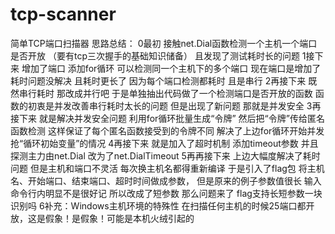 # tcp-scanner
简单TCP端口扫描器
思路总结：
0最初 接触net.Dial函数检测一个主机一个端口是否开放 （要有tcp三次握手的基础知识储备） 且发现了测试耗时长的问题
1接下来 增加了端口 添加for循环 可以检测同一个主机下的多个端口 现在端口是增加了 耗时问题没解决 且耗时更长了 因为每个端口检测都耗时 且是串行
2再接下来 既然串行耗时 那改成并行吧 于是单独抽出代码做了一个检测端口是否开放的函数 函数的初衷是并发改善串行耗时太长的问题 但是出现了新问题 那就是并发安全 
3再接下来 就是解决并发安全问题 利用for循环批量生成“令牌” 然后把“令牌”传给匿名函数检测 这样保证了每个匿名函数接受到的令牌不同 解决了上边for循环开始并发抢“循环初始变量”的情况
4再接下来 就是加入了超时机制 添加timeout参数 并且探测主力由net.Dial 改为了net.DialTimeout
5再再接下来 上边大幅度解决了耗时问题 但是主机和端口不灵活 每次换主机名都得重新编译 于是引入了flag包 将主机名、开始端口、结束端口、超时时间做成参数，
但是原来的例子参数值很长 输入命令行内明显不是很好记 所以改成了短参数 那么问题来了 flag支持长短参数一块识别吗
6补充：Windows主机环境的特殊性 在扫描任何主机的时候25端口都开放，这是假象！是假象！可能是本机火绒引起的
